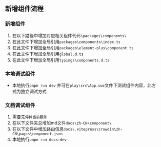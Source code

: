 ## 新增组件流程


### 新增组件

1. 在以下路径中增加对应相关组件代码`\packages\components\`
2. 在此文件下增加全局引用`packages\components\index.ts`
3. 在此文件下增加全局引用`packages\element-plus\component.ts`
4. 在此文件下增加全局引用`global.d.ts`
5. 在此文件下增加全局引用`typings\components.d.ts`

### 本地调试组件

- 本地执行`pnpm run dev` 并可在`play\src\App.vue`文件下测试组件内容，此方式为独立调试方式

### 文档调试组件

1. 需要先`停掉当前服务`
2. 在以下文件夹总增加md文件`docs\zh-CN\component\`
3. 在以下文件中增加路由信息`docs\.vitepress\crowdin\zh-CN\pages\component.json`
4. 本地执行`pnpm run docs:dev`